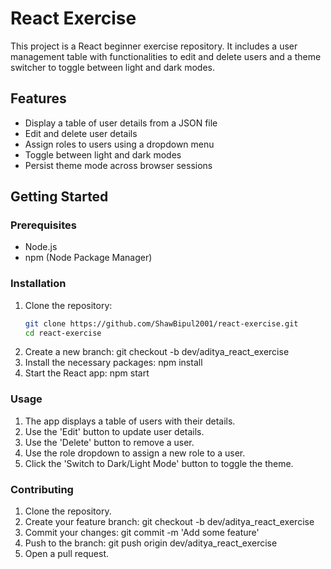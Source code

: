 # React Exercise

This project is a React beginner exercise repository. It includes a user management table with functionalities to edit and delete users and a theme switcher to toggle between light and dark modes.

## Features

- Display a table of user details from a JSON file
- Edit and delete user details
- Assign roles to users using a dropdown menu
- Toggle between light and dark modes
- Persist theme mode across browser sessions

## Getting Started

### Prerequisites

- Node.js
- npm (Node Package Manager)

### Installation

1. Clone the repository:
   ```bash
   git clone https://github.com/ShawBipul2001/react-exercise.git
   cd react-exercise
2. Create a new branch:
    git checkout -b dev/aditya_react_exercise
3. Install the necessary packages:
    npm install
4. Start the React app:
    npm start



### Usage


1. The app displays a table of users with their details.
2. Use the 'Edit' button to update user details.
3. Use the 'Delete' button to remove a user.
4. Use the role dropdown to assign a new role to a user.
5. Click the 'Switch to Dark/Light Mode' button to toggle the theme.


### Contributing


1. Clone the repository.
2. Create your feature branch: git checkout -b dev/aditya_react_exercise
3. Commit your changes: git commit -m 'Add some feature'
4. Push to the branch: git push origin dev/aditya_react_exercise
5. Open a pull request.

